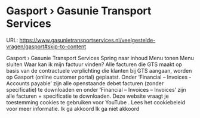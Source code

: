 # Gasport › Gasunie Transport Services

URL: https://www.gasunietransportservices.nl/veelgestelde-vragen/gasport#skip-to-content

Gasport › Gasunie Transport Services
Spring naar inhoud
Menu tonen
Menu sluiten
Waar kan ik mijn factuur vinden?
Alle facturen die
GTS
maakt op basis van de contractuele verplichting die klanten bij
GTS
aangaan, worden op Gasport (online customer portal) geplaatst. Onder ‘Financial – Invoices - Accounts payable’ zijn alle
openstaande
debet facturen (zonder specificatie) te downloaden en onder ‘Financial – Invoices – Invoices’ zijn
alle facturen + specificatie
te downloaden.
Deze website vraagt je toestemming cookies te gebruiken voor
YouTube
. Lees het
cookiebeleid
voor meer informatie.
Ik ga akkoord
Ik ga niet akkoord